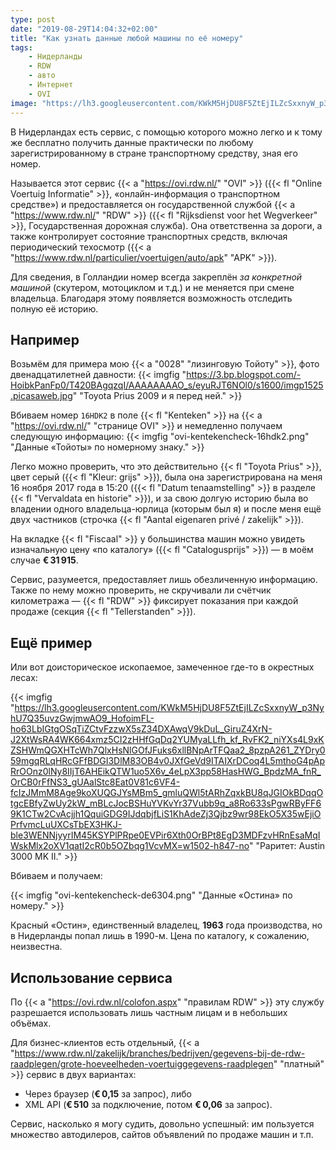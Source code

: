 ```yaml
---
type: post
date: "2019-08-29T14:04:32+02:00"
title: "Как узнать данные любой машины по её номеру"
tags:
    - Нидерланды
    - RDW
    - авто
    - Интернет
    - OVI
image: "https://lh3.googleusercontent.com/KWkM5HjDU8F5ZtEjILZcSxxnyW_p3NyhU7Q35uvzGwjmwAO9_HofoimFL-ho63LbIGtgOSqTiZCtvFzzwX5sZ34DXAwqV9kDuL_GiruZ4XrN-J2XtWsRA4WK664xmz5CI2zHHfGqDq2YUMyaLLfh_kf_RvFK2_niYXs4L9xKZSHWmQGXHTcWh7QlxHsNlGOfJFuks6xllBNpArTFQaa2_8pzpA261_ZYDry059mgqRLqHRcGFfBDGI3DlM83OB4v0JXfGeVd9ITAIXrDCoq4L5mthoG4pApRrOOnz0lNy8IIjT6AHEikQTW1uo5X6v_4eLpX3pp58HasHWG_BpdzMA_fnR_OrCB0rFfNS3_gUAalStc8Eat0V81c6VF4-fcIzJMmM8Age9koXUQGJYsMBm5_gmluQWl5tARhZqxkBU8qJGIOkBDqqOtgcEBfyZwUy2kW_mBLcJocBSHuYVKvYr37Vubb9q_a8Ro633sPgwRByFF69K1CTw2CvAcjjh1QquiGDG9IJdqbjfLiS1KhAdeZj3Qjbz9wr98EkO5X35wEjiOPrfvmcLuUXCsTbEX3HKJ-ble3WENNjyyrIM45KSYPlPRpe0EVPir6Xth0OrBPt8EgD3MDFzvHRnEsaMqIWskMlx2oXV1qatI2cR0b5OZbqg1VcvMX=w1502-h847-no"
---
```


В Нидерландах есть сервис, с помощью которого можно легко и к тому же бесплатно получить данные практически по любому зарегистрированному в стране транспортному средству, зная его номер.

Называется этот сервис {{< a "https://ovi.rdw.nl/" "OVI" >}} ({{< fl "Online Voertuig Informatie" >}}, «онлайн-информация о транспортном средстве») и предоставляется он государственной службой {{< a "https://www.rdw.nl/" "RDW" >}} ({{< fl "Rijksdienst voor het Wegverkeer" >}}, Государственная дорожная служба). Она ответственна за дороги, а также контролирует состояние транспортных средств, включая периодический техосмотр ({{< a "https://www.rdw.nl/particulier/voertuigen/auto/apk" "APK" >}}).

<!--more-->

Для сведения, в Голландии номер всегда закреплён *за конкретной машиной* (скутером, мотоциклом и т.д.) и не меняется при смене владельца. Благодаря этому появляется возможность отследить полную её историю.

## Например

Возьмём для примера мою {{< a "0028" "лизинговую Тойоту" >}}, фото двенадцатилетней давности:
{{< imgfig "https://3.bp.blogspot.com/-HoibkPanFp0/T420BAgqzqI/AAAAAAAAO_s/eyuRJT6NOl0/s1600/imgp1525.picasaweb.jpg" "Toyota Prius 2009 и я перед ней." >}}

Вбиваем номер `16HDK2` в поле {{< fl "Kenteken" >}} на {{< a "https://ovi.rdw.nl/" "странице OVI" >}} и немедленно получаем следующую информацию:
{{< imgfig "ovi-kentekencheck-16hdk2.png" "Данные «Тойоты» по номерному знаку." >}}

Легко можно проверить, что это действительно {{< fl "Toyota Prius" >}}, цвет серый ({{< fl "Kleur: grijs" >}}), была она зарегистрирована на меня 16 ноября 2017 года в 15:20 ({{< fl "Datum tenaamstelling" >}} в разделе {{< fl "Vervaldata en historie" >}}), и за свою долгую историю была во владении одного владельца-юрлица (которым был я) и после меня ещё двух частников (строчка {{< fl "Aantal eigenaren privé / zakelijk" >}}).

На вкладке {{< fl "Fiscaal" >}} у большинства машин можно увидеть изначальную цену «по каталогу» ({{< fl "Catalogusprijs" >}}) — в моём случае **€ 31 915**.

Сервис, разумеется, предоставляет лишь обезличенную информацию. Также по нему можно проверить, не скручивали ли счётчик километража — {{< fl "RDW" >}} фиксирует показания при каждой продаже (секция {{< fl "Tellerstanden" >}}). 


## Ещё пример

Или вот доисторическое ископаемое, замеченное где-то в окрестных лесах:

{{< imgfig "https://lh3.googleusercontent.com/KWkM5HjDU8F5ZtEjILZcSxxnyW_p3NyhU7Q35uvzGwjmwAO9_HofoimFL-ho63LbIGtgOSqTiZCtvFzzwX5sZ34DXAwqV9kDuL_GiruZ4XrN-J2XtWsRA4WK664xmz5CI2zHHfGqDq2YUMyaLLfh_kf_RvFK2_niYXs4L9xKZSHWmQGXHTcWh7QlxHsNlGOfJFuks6xllBNpArTFQaa2_8pzpA261_ZYDry059mgqRLqHRcGFfBDGI3DlM83OB4v0JXfGeVd9ITAIXrDCoq4L5mthoG4pApRrOOnz0lNy8IIjT6AHEikQTW1uo5X6v_4eLpX3pp58HasHWG_BpdzMA_fnR_OrCB0rFfNS3_gUAalStc8Eat0V81c6VF4-fcIzJMmM8Age9koXUQGJYsMBm5_gmluQWl5tARhZqxkBU8qJGIOkBDqqOtgcEBfyZwUy2kW_mBLcJocBSHuYVKvYr37Vubb9q_a8Ro633sPgwRByFF69K1CTw2CvAcjjh1QquiGDG9IJdqbjfLiS1KhAdeZj3Qjbz9wr98EkO5X35wEjiOPrfvmcLuUXCsTbEX3HKJ-ble3WENNjyyrIM45KSYPlPRpe0EVPir6Xth0OrBPt8EgD3MDFzvHRnEsaMqIWskMlx2oXV1qatI2cR0b5OZbqg1VcvMX=w1502-h847-no" "Раритет: Austin 3000 MK II." >}}

Вбиваем и получаем:

{{< imgfig "ovi-kentekencheck-de6304.png" "Данные «Остина» по номеру." >}}

Красный «Остин», единственный владелец, **1963** года производства, но в Нидерланды попал лишь в 1990-м. Цена по каталогу, к сожалению, неизвестна.

## Использование сервиса

По {{< a "https://ovi.rdw.nl/colofon.aspx" "правилам RDW" >}} эту службу разрешается использовать лишь частным лицам и в небольших объёмах.

Для бизнес-клиентов есть отдельный, {{< a "https://www.rdw.nl/zakelijk/branches/bedrijven/gegevens-bij-de-rdw-raadplegen/grote-hoeveelheden-voertuiggegevens-raadplegen" "платный" >}} сервис в двух вариантах:

* Через браузер (**€ 0,15** за запрос), либо
* XML API (**€ 510** за подключение, потом **€ 0,06** за запрос).

Сервис, насколько я могу судить, довольно успешный: им пользуется множество автодилеров, сайтов объявлений по продаже машин и т.п.